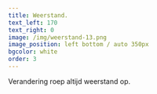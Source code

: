 ```yaml
---
title: Weerstand.
text_left: 170
text_right: 0
image: /img/weerstand-13.png
image_position: left bottom / auto 350px
bgcolor: white
order: 3
---
```


Verandering roep altijd weerstand op.
